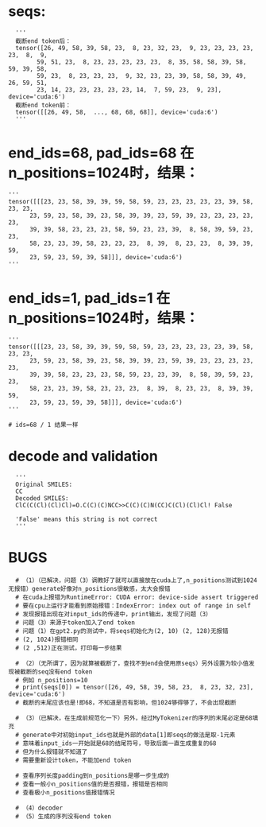 # seqs:
      '''
      截断end token后：
      tensor([26, 49, 58, 39, 58, 23,  8, 23, 32, 23,  9, 23, 23, 23, 23, 23,  8,  9,
            59, 51, 23,  8, 23, 23, 23, 23, 23,  8, 35, 58, 58, 39, 58, 59, 39, 58,
            59, 23,  8, 23, 23, 23,  9, 32, 23, 23, 39, 58, 58, 39, 49, 26, 59, 51,
            23, 14, 23, 23, 23, 23, 23, 14,  7, 59, 23,  9, 23], device='cuda:6')
      截断end token前：
      tensor([[26, 49, 58,  ..., 68, 68, 68]], device='cuda:6')
      '''

# end_ids=68, pad_ids=68 在n_positions=1024时，结果：
    '''
    tensor([[[23, 23, 58, 39, 39, 59, 58, 59, 23, 23, 23, 23, 23, 39, 58, 23, 23,
          23, 59, 23, 58, 39, 23, 58, 39, 39, 23, 59, 39, 23, 23, 23, 23, 23,
          39, 39, 58, 23, 23, 23, 58, 59, 23, 23, 39,  8, 58, 39, 59, 23, 23,
          58, 23, 23, 39, 58, 23, 23, 23,  8, 39,  8, 23, 23,  8, 39, 39, 59,
          23, 59, 23, 59, 39, 58]]], device='cuda:6')
    '''

# end_ids=1, pad_ids=1 在n_positions=1024时，结果：
    '''
    tensor([[[23, 23, 58, 39, 39, 59, 58, 59, 23, 23, 23, 23, 23, 39, 58, 23, 23,
          23, 59, 23, 58, 39, 23, 58, 39, 39, 23, 59, 39, 23, 23, 23, 23, 23,
          39, 39, 58, 23, 23, 23, 58, 59, 23, 23, 39,  8, 58, 39, 59, 23, 23,
          58, 23, 23, 39, 58, 23, 23, 23,  8, 39,  8, 23, 23,  8, 39, 39, 59,
          23, 59, 23, 59, 39, 58]]], device='cuda:6')
    '''

    # ids=68 / 1 结果一样

# decode and validation
      '''
      Original SMILES: 
      CC
      Decoded SMILES: 
      ClC(C(Cl)(Cl)Cl)=O.C(C)(C)NCC>>C(C)(C)N(CC)C(Cl)(Cl)Cl! False

      'False' means this string is not correct
      '''

# BUGS 
      # （1）（已解决，问题（3）调教好了就可以直接放在cuda上了,n_positions测试到1024无报错）generate好像对n_positions很敏感，太大会报错
      # 在cuda上报错为RuntimeError: CUDA error: device-side assert triggered
      # 要在cpu上运行才能看到原始报错：IndexError: index out of range in self
      # 发现报错出现在对input_ids的传递中，print输出，发现了问题（3）
      # 问题（3）来源于token加入了end token
      # 问题（1）在gpt2.py的测试中，将seqs初始化为(2, 10) (2, 128)无报错
      # (2, 1024)报错相同
      # (2 ,512)正在测试，打印每一步结果
      
      # （2）（无所谓了，因为就算被截断了，查找不到end会使用原seqs）另外设置为较小值发现被截断的seq没有end token
      # 例如 n_positions=10
      # print(seqs[0]) = tensor([26, 49, 58, 39, 58, 23,  8, 23, 32, 23], device='cuda:6')
      # 截断的末尾应该也是!即68，不知道是否有影响，但1024够得够了，不会出现截断
      
      # （3）（已解决，在生成前规范化一下）另外，经过MyTokenizer的序列的末尾必定是68填充
      # generate中对初始input_ids也就是外部的data[1]即seqs的做法是取-1元素
      # 意味着input_ids一开始就是68的结尾符号，导致后面一直生成重复的68
      # 但为什么报错就不知道了
      # 需要重新设计token，不能加end token
      
      # 查看序列长度padding到n_positions是哪一步生成的
      # 查看一般小n_positions值的是否报错，报错是否相同
      # 查看极小n_positions值报错情况
      
      # （4）decoder
      # （5）生成的序列没有end token
